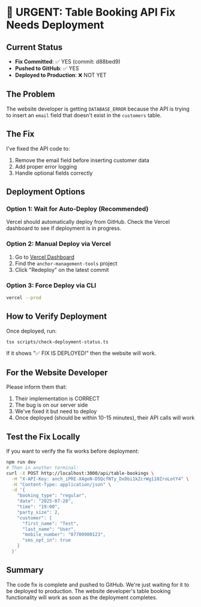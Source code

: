 # 🚨 URGENT: Table Booking API Fix Needs Deployment

## Current Status
- **Fix Committed**: ✅ YES (commit: d88bed9)
- **Pushed to GitHub**: ✅ YES
- **Deployed to Production**: ❌ NOT YET

## The Problem
The website developer is getting `DATABASE_ERROR` because the API is trying to insert an `email` field that doesn't exist in the `customers` table.

## The Fix
I've fixed the API code to:
1. Remove the email field before inserting customer data
2. Add proper error logging
3. Handle optional fields correctly

## Deployment Options

### Option 1: Wait for Auto-Deploy (Recommended)
Vercel should automatically deploy from GitHub. Check the Vercel dashboard to see if deployment is in progress.

### Option 2: Manual Deploy via Vercel
1. Go to [Vercel Dashboard](https://vercel.com)
2. Find the `anchor-management-tools` project
3. Click "Redeploy" on the latest commit

### Option 3: Force Deploy via CLI
```bash
vercel --prod
```

## How to Verify Deployment
Once deployed, run:
```bash
tsx scripts/check-deployment-status.ts
```

If it shows "✅ FIX IS DEPLOYED!" then the website will work.

## For the Website Developer
Please inform them that:
1. Their implementation is CORRECT
2. The bug is on our server side
3. We've fixed it but need to deploy
4. Once deployed (should be within 10-15 minutes), their API calls will work

## Test the Fix Locally
If you want to verify the fix works before deployment:
```bash
npm run dev
# Then in another terminal:
curl -X POST http://localhost:3000/api/table-bookings \
  -H "X-API-Key: anch_iPRE-XAgeN-D5QcfNTy_DxDbi1kZcrWg110ZroLotY4" \
  -H "Content-Type: application/json" \
  -d '{
    "booking_type": "regular",
    "date": "2025-07-28",
    "time": "19:00",
    "party_size": 2,
    "customer": {
      "first_name": "Test",
      "last_name": "User",
      "mobile_number": "07700900123",
      "sms_opt_in": true
    }
  }'
```

## Summary
The code fix is complete and pushed to GitHub. We're just waiting for it to be deployed to production. The website developer's table booking functionality will work as soon as the deployment completes.